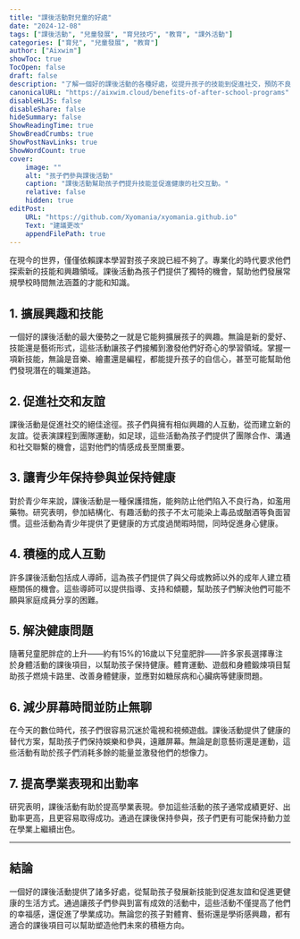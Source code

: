 ```yaml
---
title: "課後活動對兒童的好處"
date: "2024-12-08"
tags: ["課後活動", "兒童發展", "育兒技巧", "教育", "課外活動"]
categories: ["育兒", "兒童發展", "教育"]
author: ["Aixwim"]
showToc: true
TocOpen: false
draft: false
description: "了解一個好的課後活動的各種好處，從提升孩子的技能到促進社交，預防不良習慣。"
canonicalURL: "https://aixwim.cloud/benefits-of-after-school-programs"
disableHLJS: false
disableShare: false
hideSummary: false
ShowReadingTime: true
ShowBreadCrumbs: true
ShowPostNavLinks: true
ShowWordCount: true
cover:
    image: ""
    alt: "孩子們參與課後活動"
    caption: "課後活動幫助孩子們提升技能並促進健康的社交互動。"
    relative: false
    hidden: true
editPost:
    URL: "https://github.com/Xyomania/xyomania.github.io"
    Text: "建議更改"
    appendFilePath: true
---
```


在現今的世界，僅僅依賴課本學習對孩子來說已經不夠了。專業化的時代要求他們探索新的技能和興趣領域。課後活動為孩子們提供了獨特的機會，幫助他們發展常規學校時間無法涵蓋的才能和知識。

<!--more-->

## 1. **擴展興趣和技能**

一個好的課後活動的最大優勢之一就是它能夠擴展孩子的興趣。無論是新的愛好、技能還是藝術形式，這些活動讓孩子們接觸到激發他們好奇心的學習領域。掌握一項新技能，無論是音樂、繪畫還是編程，都能提升孩子的自信心，甚至可能幫助他們發現潛在的職業道路。

## 2. **促進社交和友誼**

課後活動是促進社交的絕佳途徑。孩子們與擁有相似興趣的人互動，從而建立新的友誼。從表演課程到團隊運動，如足球，這些活動為孩子們提供了團隊合作、溝通和社交聯繫的機會，這對他們的情感成長至關重要。

## 3. **讓青少年保持參與並保持健康**

對於青少年来說，課後活動是一種保護措施，能夠防止他們陷入不良行為，如濫用藥物。研究表明，參加結構化、有趣活動的孩子不太可能染上毒品或酗酒等負面習慣。這些活動為青少年提供了更健康的方式度過閒暇時間，同時促進身心健康。

## 4. **積極的成人互動**

許多課後活動包括成人導師，這為孩子們提供了與父母或教師以外的成年人建立積極關係的機會。這些導師可以提供指導、支持和傾聽，幫助孩子們解決他們可能不願與家庭成員分享的困難。

## 5. **解決健康問題**

隨著兒童肥胖症的上升——約有15%的16歲以下兒童肥胖——許多家長選擇專注於身體活動的課後項目，以幫助孩子保持健康。體育運動、遊戲和身體鍛煉項目幫助孩子燃燒卡路里、改善身體健康，並應對如糖尿病和心臟病等健康問題。

## 6. **減少屏幕時間並防止無聊**

在今天的數位時代，孩子們很容易沉迷於電視和視頻遊戲。課後活動提供了健康的替代方案，幫助孩子們保持娛樂和參與，遠離屏幕。無論是創意藝術還是運動，這些活動有助於孩子們消耗多餘的能量並激發他們的想像力。

## 7. **提高學業表現和出勤率**

研究表明，課後活動有助於提高學業表現。參加這些活動的孩子通常成績更好、出勤率更高，且更容易取得成功。通過在課後保持參與，孩子們更有可能保持動力並在學業上繼續出色。

---

## 結論

一個好的課後活動提供了諸多好處，從幫助孩子發展新技能到促進友誼和促進更健康的生活方式。通過讓孩子們參與到富有成效的活動中，這些活動不僅提高了他們的幸福感，還促進了學業成功。無論您的孩子對體育、藝術還是學術感興趣，都有適合的課後項目可以幫助塑造他們未來的積極方向。
